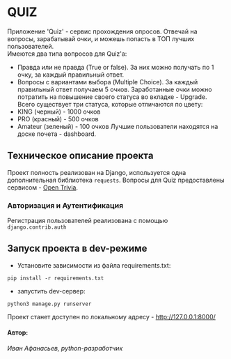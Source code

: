# QUIZ
Приложение 'Quiz' - сервис прохождения опросов. Отвечай на вопросы, зарабатывай очки, и можешь попасть в TOП лучших пользователей. <br>
Имеются два типа вопросов для Quiz'a:
- Правда или не правда (True or false). За них можно получать по 1 очку, за каждый правильный ответ.
- Вопросы с вариантами выбора (Multiple Choice). За каждый правильный ответ получаем 5 очков.
Заработанные очки можно потратить на повышение своего статуса во вкладке - Upgrade. <br>
Всего существует три статуса, которые отличаются по цвету:
- KING (черный) - 1000 очков
- PRO (красный) - 500 очков
- Amateur (зеленый) - 100 очков
Лучшие пользователи находятся на доске почета - dashboard.

## Техническое описание проекта
Проект полность реализован на Django, используется одна дополнительная библиотека `requests`. Вопросы для Quiz предоставлены сервисом - [Open Trivia](https://opentdb.com/).

### Авторизация и Аутентификация
Регистрация пользователей реализована с помощью `django.contrib.auth`

## Запуск проекта в dev-режиме
- Установите зависимости из файла requirements.txt:
```
pip install -r requirements.txt
```
- запустить dev-сервер:
```
python3 manage.py runserver
```

Проект станет доступен по локальному адресу  - http://127.0.0.1:8000/


#### Автор:
_Иван Афанасьев, python-разработчик_
